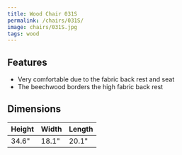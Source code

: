```yaml
---
title: Wood Chair 031S
permalink: /chairs/031S/
image: chairs/031S.jpg
tags: wood
---
```

## Features

- Very comfortable due to the fabric back rest and seat
- The beechwood borders the high fabric back rest

## Dimensions

Height | Width | Length
-------|-------|-------
34.6"  | 18.1" | 20.1"